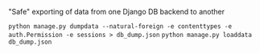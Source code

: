 "Safe" exporting of data from one Django DB backend to another

`python manage.py dumpdata --natural-foreign -e contenttypes -e auth.Permission -e sessions > db_dump.json`
`python manage.py loaddata db_dump.json`
